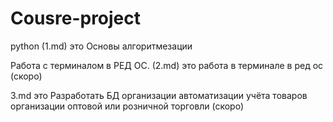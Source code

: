 # Cousre-project
python (1.md) это Основы алгоритмезации

Работа с терминалом в РЕД ОС. (2.md) это работа в терминале в ред ос (скоро)

3.md это Разработать БД организации автоматизации учёта товаров организации оптовой или розничной торговли (скоро) 
